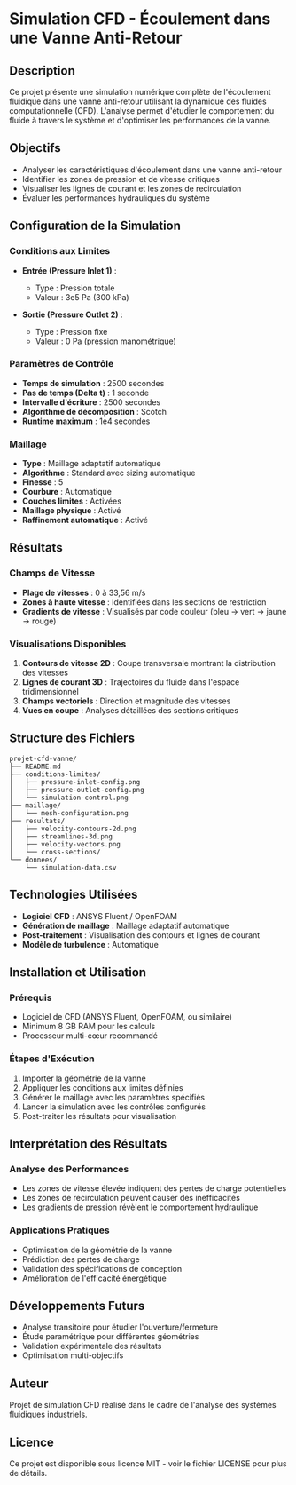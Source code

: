 # Simulation CFD - Écoulement dans une Vanne Anti-Retour

## Description

Ce projet présente une simulation numérique complète de l'écoulement fluidique dans une vanne anti-retour utilisant la dynamique des fluides computationnelle (CFD). L'analyse permet d'étudier le comportement du fluide à travers le système et d'optimiser les performances de la vanne.

## Objectifs

- Analyser les caractéristiques d'écoulement dans une vanne anti-retour
- Identifier les zones de pression et de vitesse critiques
- Visualiser les lignes de courant et les zones de recirculation
- Évaluer les performances hydrauliques du système

## Configuration de la Simulation

### Conditions aux Limites
- **Entrée (Pressure Inlet 1)** : 
  - Type : Pression totale
  - Valeur : 3e5 Pa (300 kPa)
  
- **Sortie (Pressure Outlet 2)** :
  - Type : Pression fixe
  - Valeur : 0 Pa (pression manométrique)

### Paramètres de Contrôle
- **Temps de simulation** : 2500 secondes
- **Pas de temps (Delta t)** : 1 seconde
- **Intervalle d'écriture** : 2500 secondes
- **Algorithme de décomposition** : Scotch
- **Runtime maximum** : 1e4 secondes

### Maillage
- **Type** : Maillage adaptatif automatique
- **Algorithme** : Standard avec sizing automatique
- **Finesse** : 5
- **Courbure** : Automatique
- **Couches limites** : Activées
- **Maillage physique** : Activé
- **Raffinement automatique** : Activé

## Résultats

### Champs de Vitesse
- **Plage de vitesses** : 0 à 33,56 m/s
- **Zones à haute vitesse** : Identifiées dans les sections de restriction
- **Gradients de vitesse** : Visualisés par code couleur (bleu → vert → jaune → rouge)

### Visualisations Disponibles
1. **Contours de vitesse 2D** : Coupe transversale montrant la distribution des vitesses
2. **Lignes de courant 3D** : Trajectoires du fluide dans l'espace tridimensionnel
3. **Champs vectoriels** : Direction et magnitude des vitesses
4. **Vues en coupe** : Analyses détaillées des sections critiques

## Structure des Fichiers

```
projet-cfd-vanne/
├── README.md
├── conditions-limites/
│   ├── pressure-inlet-config.png
│   ├── pressure-outlet-config.png
│   └── simulation-control.png
├── maillage/
│   └── mesh-configuration.png
├── resultats/
│   ├── velocity-contours-2d.png
│   ├── streamlines-3d.png
│   ├── velocity-vectors.png
│   └── cross-sections/
└── donnees/
    └── simulation-data.csv
```

## Technologies Utilisées

- **Logiciel CFD** : ANSYS Fluent / OpenFOAM
- **Génération de maillage** : Maillage adaptatif automatique
- **Post-traitement** : Visualisation des contours et lignes de courant
- **Modèle de turbulence** : Automatique

## Installation et Utilisation

### Prérequis
- Logiciel de CFD (ANSYS Fluent, OpenFOAM, ou similaire)
- Minimum 8 GB RAM pour les calculs
- Processeur multi-cœur recommandé

### Étapes d'Exécution
1. Importer la géométrie de la vanne
2. Appliquer les conditions aux limites définies
3. Générer le maillage avec les paramètres spécifiés
4. Lancer la simulation avec les contrôles configurés
5. Post-traiter les résultats pour visualisation

## Interprétation des Résultats

### Analyse des Performances
- Les zones de vitesse élevée indiquent des pertes de charge potentielles
- Les zones de recirculation peuvent causer des inefficacités
- Les gradients de pression révèlent le comportement hydraulique

### Applications Pratiques
- Optimisation de la géométrie de la vanne
- Prédiction des pertes de charge
- Validation des spécifications de conception
- Amélioration de l'efficacité énergétique

## Développements Futurs

- Analyse transitoire pour étudier l'ouverture/fermeture
- Étude paramétrique pour différentes géométries
- Validation expérimentale des résultats
- Optimisation multi-objectifs

## Auteur

Projet de simulation CFD réalisé dans le cadre de l'analyse des systèmes fluidiques industriels.

## Licence

Ce projet est disponible sous licence MIT - voir le fichier LICENSE pour plus de détails.

